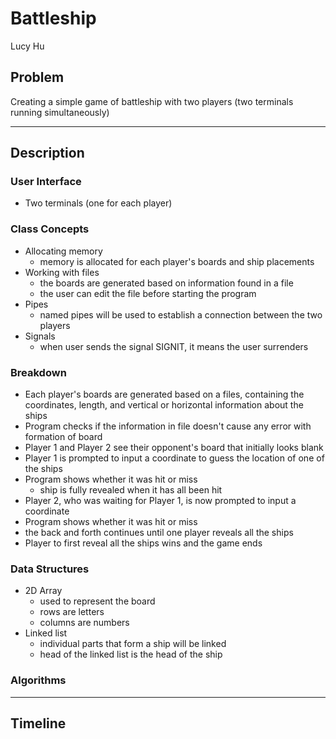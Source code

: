 # Battleship
Lucy Hu

## Problem
Creating a simple game of battleship with two players (two terminals running simultaneously)

---

## Description
### User Interface 
- Two terminals (one for each player)

### Class Concepts
- Allocating memory
  - memory is allocated for each player's boards and ship placements
- Working with files
  - the boards are generated based on information found in a file
  - the user can edit the file before starting the program 
- Pipes
  - named pipes will be used to establish a connection between the two players
- Signals
  - when user sends the signal SIGNIT, it means the user surrenders

### Breakdown
- Each player's boards are generated based on a files, containing the coordinates, length, and vertical or horizontal information about the ships
- Program checks if the information in file doesn't cause any error with formation of board
- Player 1 and Player 2 see their opponent's board that initially looks blank
- Player 1 is prompted to input a coordinate to guess the location of one of the ships
- Program shows whether it was hit or miss
  - ship is fully revealed when it has all been hit
- Player 2, who was waiting for Player 1, is now prompted to input a coordinate 
- Program shows whether it was hit or miss
- the back and forth continues until one player reveals all the ships
- Player to first reveal all the ships wins and the game ends

### Data Structures
- 2D Array
  - used to represent the board
  - rows are letters
  - columns are numbers
- Linked list
  - individual parts that form a ship will be linked
  - head of the linked list is the head of the ship

### Algorithms

---

## Timeline
